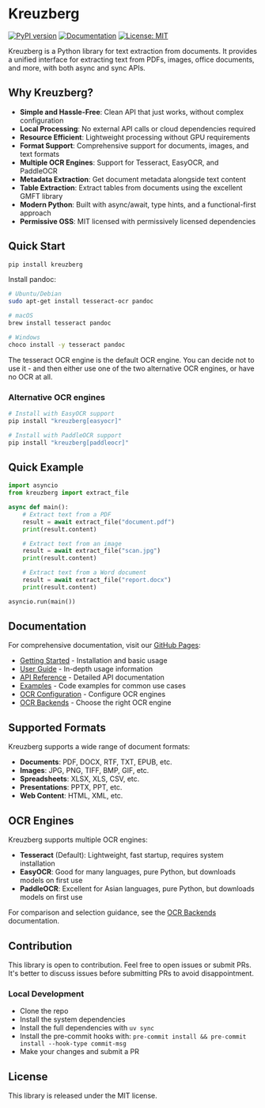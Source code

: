 # Kreuzberg

[![PyPI version](https://badge.fury.io/py/kreuzberg.svg)](https://badge.fury.io/py/kreuzberg)
[![Documentation](https://img.shields.io/badge/docs-GitHub_Pages-blue)](https://goldziher.github.io/kreuzberg/)
[![License: MIT](https://img.shields.io/badge/License-MIT-yellow.svg)](https://opensource.org/licenses/MIT)

Kreuzberg is a Python library for text extraction from documents. It provides a unified interface for extracting text from PDFs, images, office documents, and more, with both async and sync APIs.

## Why Kreuzberg?

- **Simple and Hassle-Free**: Clean API that just works, without complex configuration
- **Local Processing**: No external API calls or cloud dependencies required
- **Resource Efficient**: Lightweight processing without GPU requirements
- **Format Support**: Comprehensive support for documents, images, and text formats
- **Multiple OCR Engines**: Support for Tesseract, EasyOCR, and PaddleOCR
- **Metadata Extraction**: Get document metadata alongside text content
- **Table Extraction**: Extract tables from documents using the excellent GMFT library
- **Modern Python**: Built with async/await, type hints, and a functional-first approach
- **Permissive OSS**: MIT licensed with permissively licensed dependencies

## Quick Start

```bash
pip install kreuzberg
```

Install pandoc:

```bash
# Ubuntu/Debian
sudo apt-get install tesseract-ocr pandoc

# macOS
brew install tesseract pandoc

# Windows
choco install -y tesseract pandoc
```

The tesseract OCR engine is the default OCR engine. You can decide not to use it - and then either use one of the two alternative OCR engines, or have no OCR at all.

### Alternative OCR engines

```bash
# Install with EasyOCR support
pip install "kreuzberg[easyocr]"

# Install with PaddleOCR support
pip install "kreuzberg[paddleocr]"
```

## Quick Example

```python
import asyncio
from kreuzberg import extract_file

async def main():
    # Extract text from a PDF
    result = await extract_file("document.pdf")
    print(result.content)

    # Extract text from an image
    result = await extract_file("scan.jpg")
    print(result.content)

    # Extract text from a Word document
    result = await extract_file("report.docx")
    print(result.content)

asyncio.run(main())
```

## Documentation

For comprehensive documentation, visit our [GitHub Pages](https://goldziher.github.io/kreuzberg/):

- [Getting Started](https://goldziher.github.io/kreuzberg/getting-started/) - Installation and basic usage
- [User Guide](https://goldziher.github.io/kreuzberg/user-guide/) - In-depth usage information
- [API Reference](https://goldziher.github.io/kreuzberg/api-reference/) - Detailed API documentation
- [Examples](https://goldziher.github.io/kreuzberg/examples/) - Code examples for common use cases
- [OCR Configuration](https://goldziher.github.io/kreuzberg/user-guide/ocr-configuration/) - Configure OCR engines
- [OCR Backends](https://goldziher.github.io/kreuzberg/user-guide/ocr-backends/) - Choose the right OCR engine

## Supported Formats

Kreuzberg supports a wide range of document formats:

- **Documents**: PDF, DOCX, RTF, TXT, EPUB, etc.
- **Images**: JPG, PNG, TIFF, BMP, GIF, etc.
- **Spreadsheets**: XLSX, XLS, CSV, etc.
- **Presentations**: PPTX, PPT, etc.
- **Web Content**: HTML, XML, etc.

## OCR Engines

Kreuzberg supports multiple OCR engines:

- **Tesseract** (Default): Lightweight, fast startup, requires system installation
- **EasyOCR**: Good for many languages, pure Python, but downloads models on first use
- **PaddleOCR**: Excellent for Asian languages, pure Python, but downloads models on first use

For comparison and selection guidance, see the [OCR Backends](https://goldziher.github.io/kreuzberg/user-guide/ocr-backends/) documentation.

## Contribution

This library is open to contribution. Feel free to open issues or submit PRs. It's better to discuss issues before submitting PRs to avoid disappointment.

### Local Development

- Clone the repo
- Install the system dependencies
- Install the full dependencies with `uv sync`
- Install the pre-commit hooks with: `pre-commit install && pre-commit install --hook-type commit-msg`
- Make your changes and submit a PR

## License

This library is released under the MIT license.
